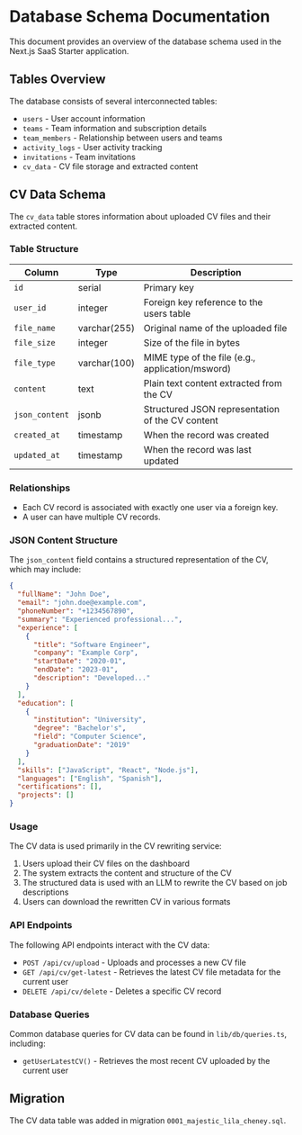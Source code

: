 # Database Schema Documentation

This document provides an overview of the database schema used in the Next.js SaaS Starter application.

## Tables Overview

The database consists of several interconnected tables:

- `users` - User account information
- `teams` - Team information and subscription details
- `team_members` - Relationship between users and teams
- `activity_logs` - User activity tracking
- `invitations` - Team invitations
- `cv_data` - CV file storage and extracted content

## CV Data Schema

The `cv_data` table stores information about uploaded CV files and their extracted content.

### Table Structure

| Column         | Type         | Description                                      |
| -------------- | ------------ | ------------------------------------------------ |
| `id`           | serial       | Primary key                                      |
| `user_id`      | integer      | Foreign key reference to the users table         |
| `file_name`    | varchar(255) | Original name of the uploaded file               |
| `file_size`    | integer      | Size of the file in bytes                        |
| `file_type`    | varchar(100) | MIME type of the file (e.g., application/msword) |
| `content`      | text         | Plain text content extracted from the CV         |
| `json_content` | jsonb        | Structured JSON representation of the CV content |
| `created_at`   | timestamp    | When the record was created                      |
| `updated_at`   | timestamp    | When the record was last updated                 |

### Relationships

- Each CV record is associated with exactly one user via a foreign key.
- A user can have multiple CV records.

### JSON Content Structure

The `json_content` field contains a structured representation of the CV, which may include:

```json
{
  "fullName": "John Doe",
  "email": "john.doe@example.com",
  "phoneNumber": "+1234567890",
  "summary": "Experienced professional...",
  "experience": [
    {
      "title": "Software Engineer",
      "company": "Example Corp",
      "startDate": "2020-01",
      "endDate": "2023-01",
      "description": "Developed..."
    }
  ],
  "education": [
    {
      "institution": "University",
      "degree": "Bachelor's",
      "field": "Computer Science",
      "graduationDate": "2019"
    }
  ],
  "skills": ["JavaScript", "React", "Node.js"],
  "languages": ["English", "Spanish"],
  "certifications": [],
  "projects": []
}
```

### Usage

The CV data is used primarily in the CV rewriting service:

1. Users upload their CV files on the dashboard
2. The system extracts the content and structure of the CV
3. The structured data is used with an LLM to rewrite the CV based on job descriptions
4. Users can download the rewritten CV in various formats

### API Endpoints

The following API endpoints interact with the CV data:

- `POST /api/cv/upload` - Uploads and processes a new CV file
- `GET /api/cv/get-latest` - Retrieves the latest CV file metadata for the current user
- `DELETE /api/cv/delete` - Deletes a specific CV record

### Database Queries

Common database queries for CV data can be found in `lib/db/queries.ts`, including:

- `getUserLatestCV()` - Retrieves the most recent CV uploaded by the current user

## Migration

The CV data table was added in migration `0001_majestic_lila_cheney.sql`.
